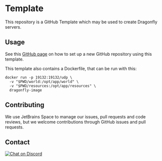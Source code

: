 # Template
This repository is a GitHub Template which may be used to create Dragonfly servers.

## Usage
See this [GitHub page](https://docs.github.com/en/github/creating-cloning-and-archiving-repositories/creating-a-repository-from-a-template)
on how to set up a new GitHub repository using this template.

This template also contains a Dockerfile, that can be run with this:
```shell
docker run -p 19132:19132/udp \
  -v "$PWD/world:/opt/app/world" \
  -v "$PWD/resources:/opt/app/resources" \
  dragonfly-image
```

## Contributing
We use JetBrains Space to manage our issues, pull requests and code reviews, but we welcome contributions
through GitHub issues and pull requests.

## Contact
[![Chat on Discord](https://img.shields.io/badge/Chat-On%20Discord-738BD7.svg?style=for-the-badge)](https://discord.gg/evzQR4R)